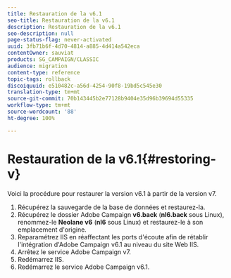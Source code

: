 ```yaml
---
title: Restauration de la v6.1
seo-title: Restauration de la v6.1
description: Restauration de la v6.1
seo-description: null
page-status-flag: never-activated
uuid: 3fb71b6f-4d70-4814-a885-4d414a542eca
contentOwner: sauviat
products: SG_CAMPAIGN/CLASSIC
audience: migration
content-type: reference
topic-tags: rollback
discoiquuid: e510482c-a56d-4254-90f8-19bd5c545e30
translation-type: tm+mt
source-git-commit: 70b143445b2e77128b9404e35d96b39694d55335
workflow-type: tm+mt
source-wordcount: '88'
ht-degree: 100%

---
```



# Restauration de la v6.1{#restoring-v}

Voici la procédure pour restaurer la version v6.1 à partir de la version v7.

1. Récupérez la sauvegarde de la base de données et restaurez-la.
1. Récupérez le dossier Adobe Campaign **v6.back** (**nl6.back** sous Linux), renommez-le **Neolane v6** (**nl6** sous Linux) et restaurez-le à son emplacement d&#39;origine.
1. Reparamétrez IIS en réaffectant les ports d&#39;écoute afin de rétablir l&#39;intégration d&#39;Adobe Campaign v6.1 au niveau du site Web IIS.
1. Arrêtez le service Adobe Campaign v7.
1. Redémarrez IIS.
1. Redémarrez le service Adobe Campaign v6.1.


